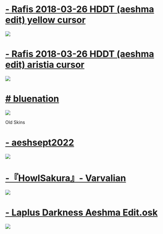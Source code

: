 # [- Rafis 2018-03-26 HDDT (aeshma edit) yellow cursor](https://drive.google.com/file/d/1WXW-DZdwMKnuJJ0Tv65VIY-WdJCuhT50/view?usp=drive_link)
![](https://osu.ppy.sh/ss/19272715/3abf)

# [- Rafis 2018-03-26 HDDT (aeshma edit) aristia cursor](https://drive.google.com/file/d/1LMysGKDG8ejzddrG1W0vZDqqtS3yS3eo/view?usp=sharing)
![](https://osu.ppy.sh/ss/19272717/bc0a)

# [# bluenation](https://drive.google.com/file/d/1sKZadEjdUoCm25864d6izqvBpp_y8_J8/view?usp=sharing)
![](https://osu.ppy.sh/ss/19272719/b41c)



Old Skins

# [- aeshsept2022](https://drive.google.com/file/d/1FSJ2Xcmnw4oOBPVr0xouql0kklb-nd8I/view?usp=sharing)
![](https://osu.ppy.sh/ss/18101458/4282)

# [-『HowlSakura』- Varvalian](https://drive.google.com/file/d/1YontctQxL5fcUreiZ-HUpkSo0q_GOcYd/view?usp=sharing)
![](https://osu.ppy.sh/ss/18101467/df03)

# [- Laplus Darkness Aeshma Edit.osk](https://drive.google.com/file/d/1TdeOIs7Zr2UY2eBtKOAwjAO4J67wSVPy/view?usp=sharing)
![](https://osu.ppy.sh/ss/18101485/0d79)
